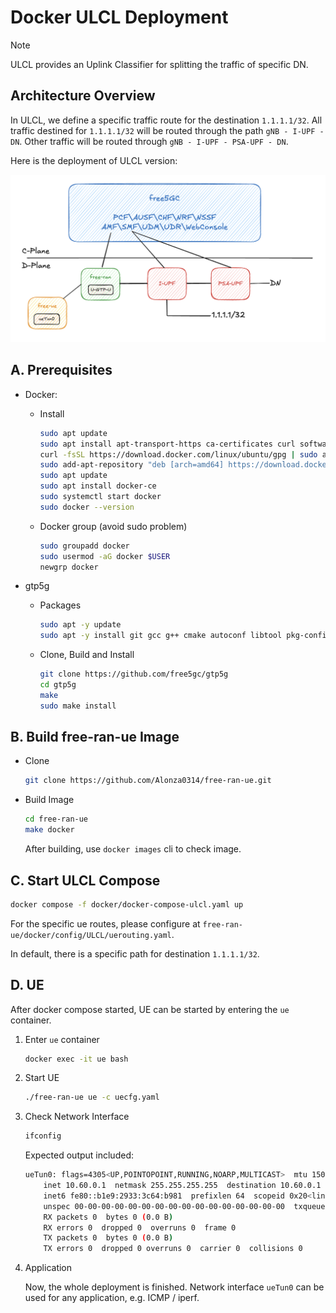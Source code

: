 # Docker ULCL Deployment

> [!Note]
> ULCL provides an Uplink Classifier for splitting the traffic of specific DN.

## Architecture Overview

In ULCL, we define a specific traffic route for the destination `1.1.1.1/32`. All traffic destined for `1.1.1.1/32` will be routed through the path `gNB - I-UPF - DN`. Other traffic will be routed through `gNB - I-UPF - PSA-UPF - DN`.

Here is the deployment of ULCL version:

![free-ran-ue-docker-ulcl](../image/free-ran-ue-docker-ulcl.png)

## A. Prerequisites

- Docker:

    - Install

        ```bash
        sudo apt update
        sudo apt install apt-transport-https ca-certificates curl software-properties-common
        curl -fsSL https://download.docker.com/linux/ubuntu/gpg | sudo apt-key add -
        sudo add-apt-repository "deb [arch=amd64] https://download.docker.com/linux/ubuntu $(lsb_release -cs) stable"
        sudo apt update
        sudo apt install docker-ce
        sudo systemctl start docker
        sudo docker --version
        ```

    - Docker group (avoid sudo problem)

        ```bash
        sudo groupadd docker
        sudo usermod -aG docker $USER
        newgrp docker
        ```

- gtp5g

    - Packages

        ```bash
        sudo apt -y update
        sudo apt -y install git gcc g++ cmake autoconf libtool pkg-config libmnl-dev libyaml-dev
        ```

    - Clone, Build and Install

        ```bash
        git clone https://github.com/free5gc/gtp5g
        cd gtp5g
        make
        sudo make install
        ```

## B. Build free-ran-ue Image

- Clone

    ```bash
    git clone https://github.com/Alonza0314/free-ran-ue.git
    ```

- Build Image

    ```bash
    cd free-ran-ue
    make docker
    ```

    After building, use `docker images` cli to check image.

## C. Start ULCL Compose

```bash
docker compose -f docker/docker-compose-ulcl.yaml up
```

For the specific ue routes, please configure at `free-ran-ue/docker/config/ULCL/uerouting.yaml`.

In default, there is a specific path for destination `1.1.1.1/32`.

## D. UE

After docker compose started, UE can be started by entering the `ue` container.

1. Enter `ue` container

    ```bash
    docker exec -it ue bash
    ```

2. Start UE

    ```bash
    ./free-ran-ue ue -c uecfg.yaml
    ```

3. Check Network Interface

    ```bash
    ifconfig
    ```

    Expected output included:

    ```bash
    ueTun0: flags=4305<UP,POINTOPOINT,RUNNING,NOARP,MULTICAST>  mtu 1500
        inet 10.60.0.1  netmask 255.255.255.255  destination 10.60.0.1
        inet6 fe80::b1e9:2933:3c64:b981  prefixlen 64  scopeid 0x20<link>
        unspec 00-00-00-00-00-00-00-00-00-00-00-00-00-00-00-00  txqueuelen 500  (UNSPEC)
        RX packets 0  bytes 0 (0.0 B)
        RX errors 0  dropped 0  overruns 0  frame 0
        TX packets 0  bytes 0 (0.0 B)
        TX errors 0  dropped 0 overruns 0  carrier 0  collisions 0
    ```

4. Application

    Now, the whole deployment is finished. Network interface `ueTun0` can be used for any application, e.g. ICMP / iperf.
